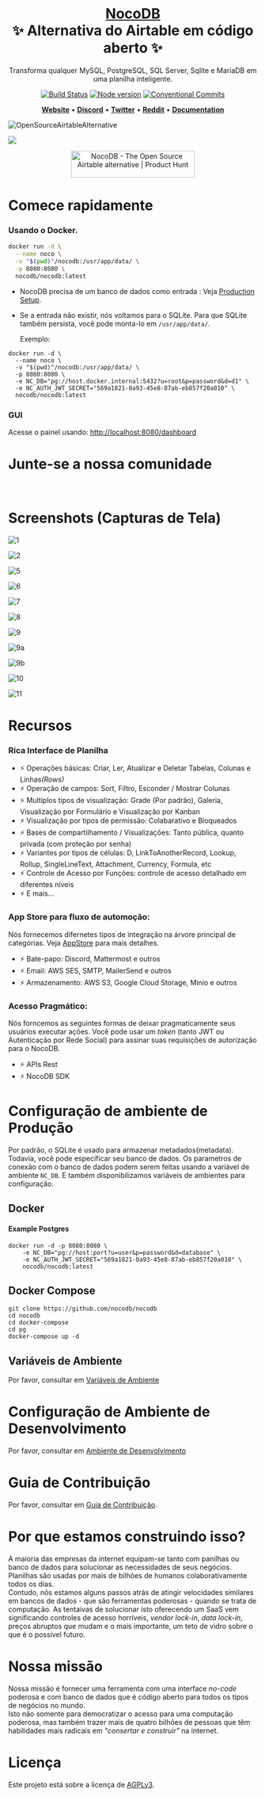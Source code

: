 <h1 align="center" style="border-bottom: none">
    <b>
        <a href="https://www.nocodb.com">NocoDB </a><br>
    </b>
      ✨ Alternativa do Airtable em código aberto ✨ 
    <br>
</h1>
<p align="center">
Transforma qualquer MySQL, PostgreSQL, SQL Server, Sqlite e MariaDB em uma planilha inteligente. 
</p>
<div align="center">
 
[![Build Status](https://travis-ci.org/dwyl/esta.svg?branch=master)](https://travis-ci.com/github/NocoDB/NocoDB) 
[![Node version](https://img.shields.io/badge/node-%3E%3D%2014.18.0-brightgreen)](http://nodejs.org/download/)
[![Conventional Commits](https://img.shields.io/badge/Conventional%20Commits-1.0.0-green.svg)](https://conventionalcommits.org)

</div>

<p align="center">
    <a href="http://www.nocodb.com"><b>Website</b></a> •
    <a href="https://discord.gg/5RgZmkW"><b>Discord</b></a> •
    <a href="https://twitter.com/nocodb"><b>Twitter</b></a> •
    <a href="https://www.reddit.com/r/NocoDB/"><b>Reddit</b></a> •
    <a href="https://docs.nocodb.com/"><b>Documentation</b></a>
</p>

![OpenSourceAirtableAlternative](https://user-images.githubusercontent.com/5435402/133762127-e94da292-a1c3-4458-b09a-02cd5b57be53.png)

<img src="https://static.scarf.sh/a.png?x-pxid=c12a77cc-855e-4602-8a0f-614b2d0da56a" />

<p align="center">
  <a href="https://www.producthunt.com/posts/nocodb?utm_source=badge-featured&utm_medium=badge&utm_souce=badge-nocodb" target="_blank"><img src="https://api.producthunt.com/widgets/embed-image/v1/featured.svg?post_id=297536&theme=dark" alt="NocoDB - The Open Source Airtable alternative | Product Hunt" style="width: 250px; height: 54px;" width="250" height="54" /></a>
</p>

# Comece rapidamente

### Usando o Docker.

```bash
docker run -d \
  --name noco \
  -v "$(pwd)"/nocodb:/usr/app/data/ \
  -p 8080:8080 \
  nocodb/nocodb:latest
  ```
- NocoDB precisa de um banco de dados como entrada : Veja [Production Setup](https://github.com/nocodb/nocodb/blob/master/README.md#production-setup).
- Se a entrada não existir, nós voltamos para o SQLite. Para que SQLite também persista, você pode monta-lo em `/usr/app/data/`. 

  Exemplo:

```
docker run -d \
  --name noco \
  -v "$(pwd)"/nocodb:/usr/app/data/ \
  -p 8080:8080 \
  -e NC_DB="pg://host.docker.internal:5432?u=root&p=password&d=d1" \
  -e NC_AUTH_JWT_SECRET="569a1821-0a93-45e8-87ab-eb857f20a010" \
  nocodb/nocodb:latest
  ```


### GUI

Acesse o painel usando: [http://localhost:8080/dashboard](http://localhost:8080/dashboard)

# Junte-se a nossa comunidade

<a href="https://discord.gg/5RgZmkW">
<img src="https://discordapp.com/api/guilds/661905455894888490/widget.png?style=banner3" alt="">
</a>
<br>
<br>

# Screenshots (Capturas de Tela)

![1](https://user-images.githubusercontent.com/86527202/136070349-cacc406d-9efe-406f-9aa2-1b81564332a7.png)
<br>

![2](https://user-images.githubusercontent.com/86527202/136070360-706a4976-c4c9-4fde-b66c-73b54199799a.png)
<br>

![5](https://user-images.githubusercontent.com/86527202/136070372-08c34b1a-9ecf-4486-b6db-23b2dc135afa.png)
<br>

![6](https://user-images.githubusercontent.com/86527202/136070375-337a5d77-7b97-496d-9634-e8d86014b357.png)
<br>

![7](https://user-images.githubusercontent.com/86527202/136070379-159bb1b7-0f36-46c6-a6ea-b1f8a3cb0568.png)
<br>

![8](https://user-images.githubusercontent.com/86527202/136070385-de1c34b3-0ecd-4127-8706-32fbd8675cb2.png)
<br>

![9](https://user-images.githubusercontent.com/86527202/136070398-24abb3d4-a76f-4c45-979e-9ef93691bc7f.png)
<br>

![9a](https://user-images.githubusercontent.com/86527202/136070405-5809d0c9-9280-4935-8d98-105f37f898a7.png)
<br>

![9b](https://user-images.githubusercontent.com/86527202/136070410-09ae3f18-95d0-40f1-b525-b05f888573ff.png)
<br>

![10](https://user-images.githubusercontent.com/86527202/136070414-0ea0890f-734c-473c-977b-bbf46a812557.png)
<br>

![11](https://user-images.githubusercontent.com/86527202/136070417-7fd60c3b-8dd2-4cdb-a6dd-1eec80e636ac.png)
<br>

# Recursos

### Rica Interface de Planilha

- ⚡ Operações básicas: Criar, Ler, Atualizar e Deletar Tabelas, Colunas e Linhas<i>(Rows)</i>
- ⚡ Operação de campos: Sort, Filtro, Esconder / Mostrar Colunas
- ⚡ Multíplos tipos de visualização: Grade (Por padrão), Galeria, Visualização por Formulário e Visualização por Kanban
- ⚡ Visualização por tipos de permissão: Colabarativo e Bloqueados
- ⚡ Bases de compartilhamento / Visualizações: Tanto pública, quanto privada (com proteção por senha)
- ⚡ Variantes por tipos de células: D, LinkToAnotherRecord, Lookup, Rollup, SingleLineText, Attachment, Currency, Formula, etc
- ⚡ Controle de Acesso por Funções: controle de acesso detalhado em diferentes níveis
- ⚡ E mais...

### App Store para fluxo de automoção:
Nós fornecemos difernetes tipos de integração na árvore principal de categórias. Veja [AppStore](https://docs.nocodb.com/account-settings/oss-specific-details/#app-store) para mais detalhes.

- ⚡ Bate-papo: Discord, Mattermost e outros
- ⚡ Email: AWS SES, SMTP, MailerSend e outros
- ⚡ Armazenamento: AWS S3, Google Cloud Storage, Minio e outros

### Acesso Pragmático:
Nós forncemos as seguintes formas de deixar pragmaticamente seus usuários executar ações. Você pode usar um <i>token</i> (tanto JWT ou Autenticação por Rede Social) para assinar suas requisições de autorização para o NocoDB.

- ⚡ APIs Rest
- ⚡ NocoDB SDK

# Configuração de ambiente de Produção

Por padrão, o SQLite é usado para armazenar metadados(metadata). Todavia, você pode específicar seu banco de dados. Os parametros de conexão com o banco de dados podem serem feitas usando a variável de ambiente `NC_DB`. E também disponibilizamos variáveis de ambientes para configuração.

## Docker

#### Example Postgres

```
docker run -d -p 8080:8080 \
    -e NC_DB="pg://host:port?u=user&p=password&d=database" \
    -e NC_AUTH_JWT_SECRET="569a1821-0a93-45e8-87ab-eb857f20a010" \
    nocodb/nocodb:latest
```


## Docker Compose

```
git clone https://github.com/nocodb/nocodb
cd nocodb
cd docker-compose
cd pg 
docker-compose up -d
```

## Variáveis de Ambiente

Por favor, consultar em [Variáveis de Ambiente](https://docs.nocodb.com/getting-started/self-hosted/environment-variables)

# Configuração de Ambiente de Desenvolvimento

Por favor, consultar em [Ambiente de Desenvolvimento](https://docs.nocodb.com/engineering/development-setup)

# Guia de Contribuição

Por favor, consultar em [Guia de Contribuição](https://github.com/nocodb/nocodb/blob/master/.github/CONTRIBUTING.md).

# Por que estamos construindo isso?

A maioria das empresas da internet equipam-se tanto com panilhas ou banco de dados para solucionar as necessidades de seus negócios.
Planilhas são usadas por mais de bilhões de humanos colaborativamente todos os dias.<br/> Contudo, nós estamos alguns passos atrás de atingir velocidades similares em bancos de dados - que são ferramentas poderosas - quando se trata de computação.
As tentaivas de solucionar isto oferecendo um SaaS vem significando controles de acesso horríveis, <i>vendor lock-in</i>, <i>data lock-in</i>, preços abruptos que mudam e o mais importante, um teto de vidro sobre o que é o possível futuro.

# Nossa missão

Nossa missão é fornecer uma ferramenta com uma interface <i>no-code</i> poderosa e com banco de dados que é código aberto para todos os tipos de negócios no mundo.<br/>
Isto não somente para democratizar o acesso para uma computação poderosa, mas também trazer mais de quatro bilhões de pessoas que têm habilidades mais radicais em <i>"consertar e construir"</i> na internet.

# Licença

Este projeto está sobre a licença de [AGPLv3](https://github.com/nocodb/nocodb/blob/develop/LICENSE).
